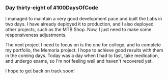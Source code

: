 ### Day thirty-eight of #100DaysOfCode

I managed to maintain a very good development pace and built the Labs in two days. I have already deployed it to production, and I also deployed other projects, such as the MTB Shop. Now, I just need to make some responsiveness adjustments.

The next project I need to focus on is the one for college, and to complete my portfolio, the Memoria project. I hope to achieve good results with them in the coming days. Today was a day when I had to fast, take medication, and undergo exams, so I'm not feeling well and haven't recovered yet.

I hope to get back on track soon!
